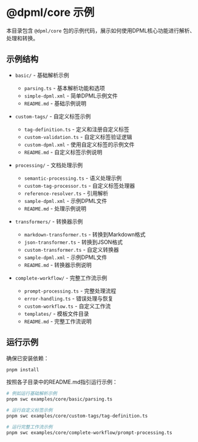 # @dpml/core 示例

本目录包含 `@dpml/core` 包的示例代码，展示如何使用DPML核心功能进行解析、处理和转换。

## 示例结构

- `basic/` - 基础解析示例
  - `parsing.ts` - 基本解析功能和选项
  - `simple-dpml.xml` - 简单DPML示例文件
  - `README.md` - 基础示例说明

- `custom-tags/` - 自定义标签示例
  - `tag-definition.ts` - 定义和注册自定义标签
  - `custom-validation.ts` - 自定义标签验证逻辑
  - `custom-dpml.xml` - 使用自定义标签的示例文件
  - `README.md` - 自定义标签示例说明

- `processing/` - 文档处理示例
  - `semantic-processing.ts` - 语义处理示例
  - `custom-tag-processor.ts` - 自定义标签处理器
  - `reference-resolver.ts` - 引用解析
  - `sample-dpml.xml` - 示例DPML文件
  - `README.md` - 处理示例说明

- `transformers/` - 转换器示例
  - `markdown-transformer.ts` - 转换到Markdown格式
  - `json-transformer.ts` - 转换到JSON格式
  - `custom-transformer.ts` - 自定义转换器
  - `sample-dpml.xml` - 示例DPML文件
  - `README.md` - 转换器示例说明

- `complete-workflow/` - 完整工作流示例
  - `prompt-processing.ts` - 完整处理流程
  - `error-handling.ts` - 错误处理与恢复
  - `custom-workflow.ts` - 自定义工作流
  - `templates/` - 模板文件目录
  - `README.md` - 完整工作流说明

## 运行示例

确保已安装依赖：

```bash
pnpm install
```

按照各子目录中的README.md指引运行示例：

```bash
# 例如运行基础解析示例
pnpm swc examples/core/basic/parsing.ts

# 运行自定义标签示例
pnpm swc examples/core/custom-tags/tag-definition.ts

# 运行完整工作流示例
pnpm swc examples/core/complete-workflow/prompt-processing.ts
``` 